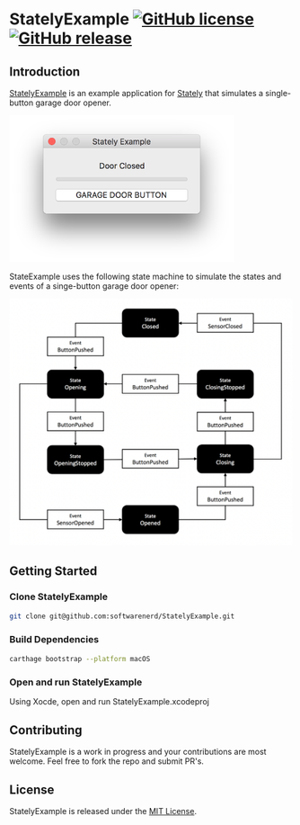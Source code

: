 # StatelyExample [![GitHub license](https://img.shields.io/badge/license-MIT-lightgrey.svg)](https://raw.githubusercontent.com/softwarenerd/StatelyExample/master/LICENSE.md) [![GitHub release](https://img.shields.io/github/release/softwarenerd/StatelyExample.svg)](https://github.com/softwarenerd/StatelyExample/releases)

## Introduction 

[StatelyExample](https://github.com/softwarenerd/StatelyExample) is an example application for [Stately](https://github.com/softwarenerd/Stately) that simulates a single-button garage door opener.

<img src="Documentation/ScreenShot.png" alt="Screen Shot" width="400"/>

StateExample uses the following state machine to simulate the states and events of a singe-button garage door opener:

<img src="Documentation/StateDiagram.png" alt="Screen Shot" width="800"/>

## Getting Started

### Clone StatelyExample

```sh
git clone git@github.com:softwarenerd/StatelyExample.git
```

### Build Dependencies

```sh
carthage bootstrap --platform macOS
```

### Open and run StatelyExample

Using Xocde, open and run StatelyExample.xcodeproj

## Contributing

StatelyExample is a work in progress and your contributions are most welcome. Feel free to fork the repo and submit PR's.

## License

StatelyExample is released under the [MIT License](LICENSE.md).

